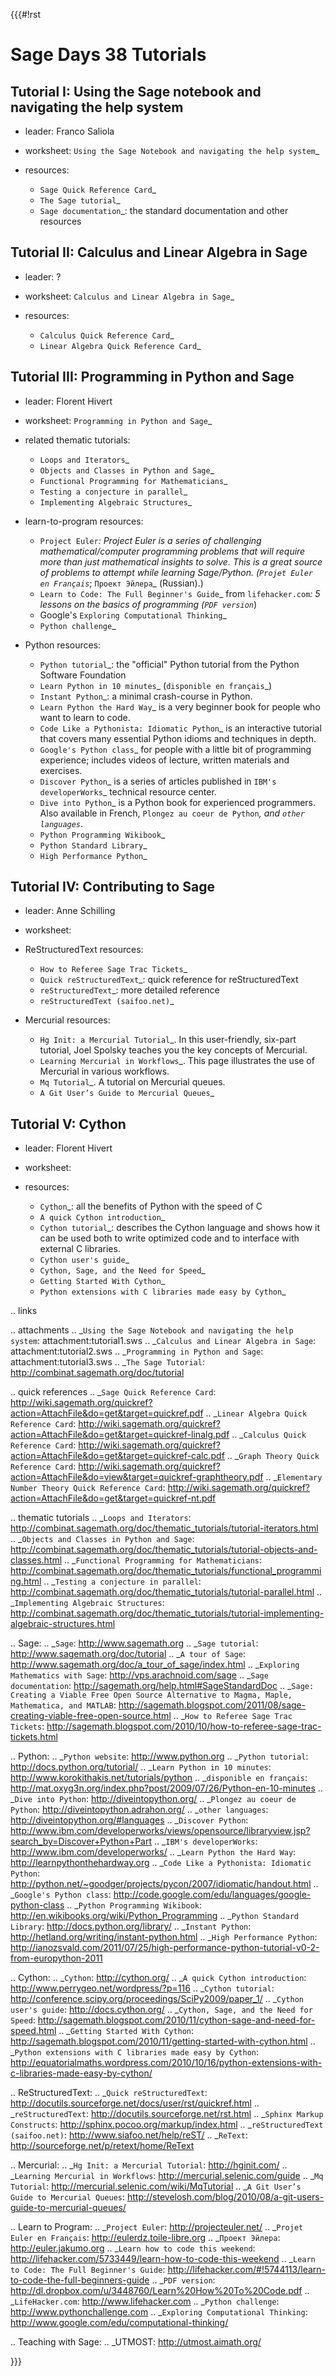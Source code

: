 {{{#!rst

Sage Days 38 Tutorials
======================

Tutorial I: Using the Sage notebook and navigating the help system
------------------------------------------------------------------

 * leader: Franco Saliola

 * worksheet: `Using the Sage Notebook and navigating the help system`_

 * resources:

    - `Sage Quick Reference Card`_
    - `The Sage tutorial`_
    - `Sage documentation`_: the standard documentation and other resources

Tutorial II: Calculus and Linear Algebra in Sage
------------------------------------------------

 * leader: ?

 * worksheet: `Calculus and Linear Algebra in Sage`_

 * resources:

    - `Calculus Quick Reference Card`_
    - `Linear Algebra Quick Reference Card`_


Tutorial III: Programming in Python and Sage
--------------------------------------------

 * leader: Florent Hivert

 * worksheet: `Programming in Python and Sage`_

 * related thematic tutorials:

    - `Loops and Iterators`_
    - `Objects and Classes in Python and Sage`_
    - `Functional Programming for Mathematicians`_
    - `Testing a conjecture in parallel`_
    - `Implementing Algebraic Structures`_

 * learn-to-program resources:

    - `Project Euler`_: Project Euler is a series of challenging
      mathematical/computer programming problems that will require more than just
      mathematical insights to solve. This is a great source of problems to attempt
      while learning Sage/Python. (`Projet Euler en Français`_; `Проект Эйлера`_ (Russian).)
    - `Learn to Code: The Full Beginner's Guide`_ from `lifehacker.com`_: 5 lessons on the basics of programming (`PDF version`_)
    - Google's `Exploring Computational Thinking`_
    - `Python challenge`_

 * Python resources:

    - `Python tutorial`_: the "official" Python tutorial from the Python Software Foundation
    - `Learn Python in 10 minutes`_ (`disponible en français`_)
    - `Instant Python`_: a minimal crash-course in Python.
    - `Learn Python the Hard Way`_ is a very beginner book for people who want to learn to code.
    - `Code Like a Pythonista: Idiomatic Python`_ is an interactive tutorial that covers many essential Python idioms and techniques in depth.
    - `Google's Python class`_ for people with a little bit of programming experience; includes videos of lecture, written materials and exercises.
    - `Discover Python`_ is a series of articles published in `IBM's developerWorks`_ technical resource center.
    - `Dive into Python`_ is a Python book for experienced programmers. Also available in French, `Plongez au coeur de Python`_, and `other languages`_.
    - `Python Programming Wikibook`_
    - `Python Standard Library`_
    - `High Performance Python`_

Tutorial IV: Contributing to Sage
---------------------------------

 * leader: Anne Schilling

 * worksheet:

 * ReStructuredText resources:

    - `How to Referee Sage Trac Tickets`_
    - `Quick reStructuredText`_: quick reference for reStructuredText
    - `reStructuredText`_: more detailed reference
    - `reStructuredText (saifoo.net)`_

 * Mercurial resources:

    - `Hg Init: a Mercurial Tutorial`_. In this user-friendly, six-part tutorial, Joel Spolsky teaches you the key concepts of Mercurial.
    - `Learning Mercurial in Workflows`_. This page illustrates the use of Mercurial in various workflows.
    - `Mq Tutorial`_. A tutorial on Mercurial queues.
    - `A Git User’s Guide to Mercurial Queues`_



Tutorial V: Cython
------------------

 * leader: Florent Hivert

 * worksheet:

 * resources:

    - `Cython`_: all the benefits of Python with the speed of C
    - `A quick Cython introduction`_
    - `Cython tutorial`_: describes the Cython language and shows how it can be
      used both to write optimized code and to interface with external C libraries.
    - `Cython user's guide`_
    - `Cython, Sage, and the Need for Speed`_
    - `Getting Started With Cython`_
    - `Python extensions with C libraries made easy by Cython`_

.. links

.. attachments
.. _`Using the Sage Notebook and navigating the help system`: attachment:tutorial1.sws
.. _`Calculus and Linear Algebra in Sage`: attachment:tutorial2.sws
.. _`Programming in Python and Sage`: attachment:tutorial3.sws
.. _`The Sage Tutorial`: http://combinat.sagemath.org/doc/tutorial

.. quick references
.. _`Sage Quick Reference Card`: http://wiki.sagemath.org/quickref?action=AttachFile&do=get&target=quickref.pdf
.. _`Linear Algebra Quick Reference Card`: http://wiki.sagemath.org/quickref?action=AttachFile&do=get&target=quickref-linalg.pdf
.. _`Calculus Quick Reference Card`: http://wiki.sagemath.org/quickref?action=AttachFile&do=get&target=quickref-calc.pdf
.. _`Graph Theory Quick Reference Card`: http://wiki.sagemath.org/quickref?action=AttachFile&do=view&target=quickref-graphtheory.pdf
.. _`Elementary Number Theory Quick Reference Card`: http://wiki.sagemath.org/quickref?action=AttachFile&do=get&target=quickref-nt.pdf

.. thematic tutorials
.. _`Loops and Iterators`: http://combinat.sagemath.org/doc/thematic_tutorials/tutorial-iterators.html
.. _`Objects and Classes in Python and Sage`: http://combinat.sagemath.org/doc/thematic_tutorials/tutorial-objects-and-classes.html
.. _`Functional Programming for Mathematicians`: http://combinat.sagemath.org/doc/thematic_tutorials/functional_programming.html
.. _`Testing a conjecture in parallel`: http://combinat.sagemath.org/doc/thematic_tutorials/tutorial-parallel.html
.. _`Implementing Algebraic Structures`: http://combinat.sagemath.org/doc/thematic_tutorials/tutorial-implementing-algebraic-structures.html

.. Sage:
.. _`Sage`: http://www.sagemath.org
.. _`Sage tutorial`: http://www.sagemath.org/doc/tutorial
.. _`A tour of Sage`: http://www.sagemath.org/doc/a_tour_of_sage/index.html
.. _`Exploring Mathematics with Sage`: http://vps.arachnoid.com/sage
.. _`Sage documentation`: http://sagemath.org/help.html#SageStandardDoc
.. _`Sage: Creating a Viable Free Open Source Alternative to Magma, Maple, Mathematica, and MATLAB`: http://sagemath.blogspot.com/2011/08/sage-creating-viable-free-open-source.html
.. _`How to Referee Sage Trac Tickets`: http://sagemath.blogspot.com/2010/10/how-to-referee-sage-trac-tickets.html

.. Python:
.. _`Python website`: http://www.python.org
.. _`Python tutorial`: http://docs.python.org/tutorial/
.. _`Learn Python in 10 minutes`: http://www.korokithakis.net/tutorials/python
.. _`disponible en français`: http://mat.oxyg3n.org/index.php?post/2009/07/26/Python-en-10-minutes
.. _`Dive into Python`: http://diveintopython.org/
.. _`Plongez au coeur de Python`: http://diveintopython.adrahon.org/
.. _`other languages`: http://diveintopython.org/#languages
.. _`Discover Python`: http://www.ibm.com/developerworks/views/opensource/libraryview.jsp?search_by=Discover+Python+Part
.. _`IBM's developerWorks`: http://www.ibm.com/developerworks/
.. _`Learn Python the Hard Way`: http://learnpythonthehardway.org
.. _`Code Like a Pythonista: Idiomatic Python`: http://python.net/~goodger/projects/pycon/2007/idiomatic/handout.html
.. _`Google's Python class`: http://code.google.com/edu/languages/google-python-class
.. _`Python Programming Wikibook`: http://en.wikibooks.org/wiki/Python_Programming
.. _`Python Standard Library`: http://docs.python.org/library/
.. _`Instant Python`: http://hetland.org/writing/instant-python.html
.. _`High Performance Python`: http://ianozsvald.com/2011/07/25/high-performance-python-tutorial-v0-2-from-europython-2011

.. Cython:
.. _`Cython`: http://cython.org/
.. _`A quick Cython introduction`: http://www.perrygeo.net/wordpress/?p=116
.. _`Cython tutorial`: http://conference.scipy.org/proceedings/SciPy2009/paper_1/
.. _`Cython user's guide`: http://docs.cython.org/
.. _`Cython, Sage, and the Need for Speed`: http://sagemath.blogspot.com/2010/11/cython-sage-and-need-for-speed.html
.. _`Getting Started With Cython`: http://sagemath.blogspot.com/2010/11/getting-started-with-cython.html
.. _`Python extensions with C libraries made easy by Cython`: http://equatorialmaths.wordpress.com/2010/10/16/python-extensions-with-c-libraries-made-easy-by-cython/

.. ReStructuredText:
.. _`Quick reStructuredText`: http://docutils.sourceforge.net/docs/user/rst/quickref.html
.. _`reStructuredText`: http://docutils.sourceforge.net/rst.html
.. _`Sphinx Markup Constructs`: http://sphinx.pocoo.org/markup/index.html
.. _`reStructuredText (saifoo.net)`: http://www.siafoo.net/help/reST/
.. _`ReText`: http://sourceforge.net/p/retext/home/ReText

.. Mercurial:
.. _`Hg Init: a Mercurial Tutorial`: http://hginit.com/
.. _`Learning Mercurial in Workflows`: http://mercurial.selenic.com/guide
.. _`Mq Tutorial`: http://mercurial.selenic.com/wiki/MqTutorial
.. _`A Git User’s Guide to Mercurial Queues`: http://stevelosh.com/blog/2010/08/a-git-users-guide-to-mercurial-queues/

.. Learn to Program:
.. _`Project Euler`: http://projecteuler.net/
.. _`Projet Euler en Français`: http://eulerdz.toile-libre.org
.. _`Проект Эйлера`: http://euler.jakumo.org
.. _`Learn how to code this weekend`: http://lifehacker.com/5733449/learn-how-to-code-this-weekend
.. _`Learn to Code: The Full Beginner's Guide`: http://lifehacker.com/#!5744113/learn-to-code-the-full-beginners-guide
.. _`PDF version`: http://dl.dropbox.com/u/3448760/Learn%20How%20To%20Code.pdf
.. _`LifeHacker.com`: http://www.lifehacker.com
.. _`Python challenge`: http://www.pythonchallenge.com
.. _`Exploring Computational Thinking`: http://www.google.com/edu/computational-thinking/

.. Teaching with Sage:
.. _UTMOST: http://utmost.aimath.org/


}}}

